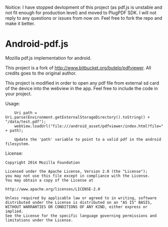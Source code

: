 Noitice: I have stopped devlopment of this project (as pdf.js is unstable and not fit enough for production level) and moved to PlugPDF SDK. I will not reply to any questions or issues from now on. Feel free to fork the repo and make it better.

Android-pdf.js
==============

Mozilla pdf.js implementation for android.


This project is a fork of http://www.bitbucket.org/butelo/pdfviewer. All credits goes to the original author.

This project is modified in order to open any pdf file from external sd card of the device into the webview in the app. 
Feel free to include the code in your project. 


Usage:

        Uri path = Uri.parse(Environment.getExternalStorageDirectory().toString() + "/data/test.pdf");
        webView.loadUrl("file:///android_asset/pdfviewer/index.html?file=" + path);
        
        Update the 'path' variable to point to a valid pdf in the android filesystem.
        
        
License:

    Copyright 2014 Mozilla Foundation

    Licensed under the Apache License, Version 2.0 (the "License");
    you may not use this file except in compliance with the License.
    You may obtain a copy of the License at

    http://www.apache.org/licenses/LICENSE-2.0

    Unless required by applicable law or agreed to in writing, software
    distributed under the License is distributed on an "AS IS" BASIS,
    WITHOUT WARRANTIES OR CONDITIONS OF ANY KIND, either express or implied.
    See the License for the specific language governing permissions and
    limitations under the License.
